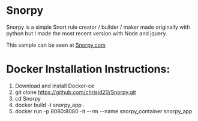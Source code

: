 # Snorpy
Snorpy is a simple Snort rule creator / builder / maker made originally with python but I made the most recent version with Node and jquery. 

This sample can be seen at <a href="http://snorpy.com">Snorpy.com</a>


# Docker Installation Instructions:

1. Download and install Docker-ce
2. git clone https://github.com/chrisjd20/Snorpy.git
3. cd Snorpy
4. docker build -t snorpy_app .
5. docker run -p 8080:8080 -it --rm --name snorpy_container snorpy_app
